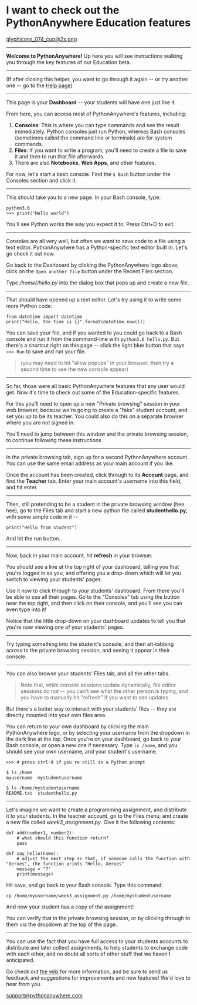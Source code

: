 I want to check out the PythonAnywhere Education features
=========================================================

glyphicons_074_cup@2x.png

----

**Welcome to PythonAnywhere!**  Up here you will see instructions
walking you through the key features of our Education beta.

----

(If after closing this helper, you want to go through it again -- or try another
one -- go to the [Help page](/wiki/))

----


This page is your **Dashboard** -- your students will have one just like it.

From here, you can access most of PythonAnywhere's features, including:

1. **Consoles**: This is where you can type commands and see the result immediately. Python consoles just run Python, whereas Bash consoles (sometimes called the command line or terminals) are for system commands.
2. **Files**: If you want to write a program, you'll need to create a file to save it and then to run that file afterwards.
3. There are also **Notebooks**, **Web Apps**, and other features.


For now, let's start a bash console. Find the `$ Bash` button under the Consoles section and click it.

----

This should take you to a new page. In your Bash console, type:

    python3.6
    >>> print("Hello world")

You'll see Python works the way you expect it to. Press Ctrl+D to exit.

----

Consoles are all very well, but often we want to save code to a file
using a text editor.  PythonAnywhere has a Python-specific text editor
built in.  Let's go check it out now.

Go back to the Dashboard by clicking the PythonAnywhere logo above, click on the `Open another file` button under the Recent Files section.

Type */home/<your-username>/hello.py* into the dialog box that pops up and create a new file.

----

That should have opened up a text editor. Let's try using it to
write some more Python code:

    from datetime import datetime
    print("Hello, the time is {}".format(datetime.now()))


You can save your file, and if you wanted to you could go back to a Bash
console and run it from the command-line with `python3.6 hello.py`. But there's
a shortcut right on this page -- click the light blue button that says `>>>
Run` to save and run your file.

> (you may need to hit "allow popups" in your browser, then try a second time
> to see the new console appear)

----

So far, those were all basic PythonAnywhere features that any
user would get.  Now it's time to check out some of the Education-specific
features.

For this you'll need to open up a new "Private browsing" session in your web
browser, because we're going to create a "fake" student account, and set you
up to be its teacher. You could also do this on a separate browser where you
are not signed in.

You'll need to jump between this window and the private browsing session, to
continue following these instructions

----

In the private browsing tab, sign up for a second PythonAnywhere account.  You
can use the same email address as your main account if you like.

Once the account has been created, click through to its **Account** page, and
find the **Teacher** tab.  Enter your main account's username into this field,
and hit enter.

----

Then, still pretending to be a student in the private browsing window (hee hee),
go to the Files tab and start a new python file called
**studenthello.py**, with some simple code in it --

    print("Hello from student")

And hit the run button.

----

Now, back in your main account, hit **refresh** in your browser.

You should see a line at the top right of your dashboard, telling you
that you're logged in as you, and offering you a drop-down which will
let you switch to viewing your students' pages.

Use it now to click through to your students' dashboard. From there you'll be
able to see all their pages.  Go to the "Consoles" tab using the button near the
top right, and then click on their console, and you'll
see you can even type into it!

Notice that the little drop-down on your dashboard updates to tell you that you're
now viewing one of your students' pages.

----

Try typing something into the student's console, and then alt-tabbing across to
the private browsing session, and seeing it appear in their console.

----

You can also browse your students' Files tab, and all the other tabs.

> Note that, while console sessions update dynamically, file editor sessions
> do not -- you can't see what the other person is typing, and you have to
> manually hit "refresh" if you want to see updates.


But there's a better way to interact with your students' files -- they are
directly mounted into your own files area.

You can return to your own dashboard by clicking the main
PythonAnywhere logo, or by selecting your username from the dropdown in the
dark line at the top.  Once you're on your dashboard, go back to your Bash console, or open a new one
if necessary. Type `ls /home`, and you should see your own username, and your
student's username.

    >>> # press ctrl-d if you're still in a Python prompt

    $ ls /home
    myusername  mystudentusername

    $ ls /home/mystudentusername
    README.txt  studenthello.py

----

Let's imagine we want to create a programming assignment, and distribute
it to your students.  In the teacher account, go to the Files menu, and
create a new file called *week3_assignment.py*.  Give it the following
contents:


    def add(number1, number2):
        # what should this function return?
        pass

    def say_hello(name):
        # adjust the next step so that, if someone calls the function with "Xerxes", the function prints "Hello, Xerxes"
        message = "?"
        print(message)

Hit save, and go back to your Bash console.  Type this command:

    cp /home/myusername/week3_assignment.py /home/mystudentusername

And now your student has a copy of the assignment!

You can verify that in the private browsing session, or by clicking
through to them via the dropdown at the top of the page.

----

You can use the fact that you have full access to your students accounts to
distribute and later collect assignments, to help students to exchange code
with each other, and no doubt all sorts of other stuff that we haven't
anticipated.

Go check out [the wiki](https://help.pythonanywhere.com/pages/Education) for more information, and be sure
to send us feedback and suggestions for improvements and new features!  We'd
love to hear from you.

[support@pythonanywhere.com](mailto:support@pythonanywhere.com)


